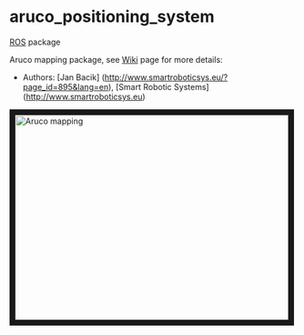 # aruco_positioning_system

[ROS](http://ros.org) package

Aruco mapping package, see [Wiki](http://wiki.ros.org/aruco_mapping) page for more details:

* Authors: [Jan Bacik] (http://www.smartroboticsys.eu/?page_id=895&lang=en), [Smart Robotic Systems] (http://www.smartroboticsys.eu)

<a href="http://www.youtube.com/watch?feature=player_embedded&v=MlOy9qt_K4Y
" target="_blank"><img src="http://img.youtube.com/vi/MlOy9qt_K4Y/0.jpg" 
alt="Aruco mapping" width="480" height="360" border="10" /></a>
